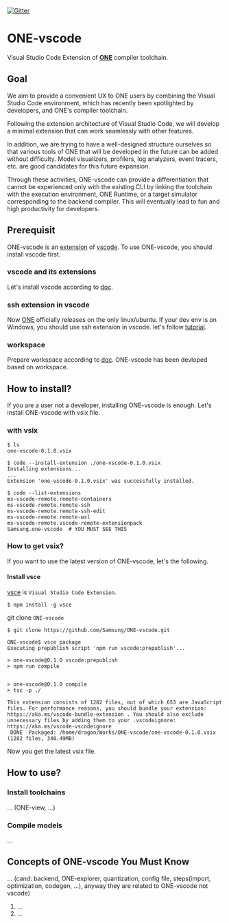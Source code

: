 [![Gitter](https://img.shields.io/gitter/room/Samsung/ONE-vscode?color=orange)](https://gitter.im/Samsung/ONE-vscode)

# **ONE**-vscode

Visual Studio Code Extension of [**ONE**](https://github.com/Samsung/ONE) compiler toolchain.

## Goal

We aim to provide a convenient UX to ONE users by combining the Visual Studio Code environment, which has recently been spotlighted by developers, and ONE's compiler toolchain.

Following the extension architecture of Visual Studio Code, we will develop a minimal extension that can work seamlessly with other features.

In addition, we are trying to have a well-designed structure ourselves so that various tools of ONE that will be developed in the future can be added without difficulty. Model visualizers, profilers, log analyzers, event tracers, etc. are good candidates for this future expansion.

Through these activities, ONE-vscode can provide a differentiation that cannot be experienced only with the existing CLI by linking the toolchain with the execution environment, ONE Runtime, or a target simulator corresponding to the backend compiler. This will eventually lead to fun and high productivity for developers.

## Prerequisit

ONE-vscode is an [extension](https://code.visualstudio.com/docs/editor/extension-marketplace) of [vscode](https://code.visualstudio.com/). To use ONE-vscode, you should install vscode first.

### vscode and its extensions

Let's install vscode according to [doc](https://code.visualstudio.com/docs/setup/setup-overview).

### ssh extension in vscode

Now [ONE](https://github.com/Samsung/ONE) officially releases on the only linux/ubuntu. If your dev env is on Windows, you should use ssh extension in vscode. let's follow [tutorial](https://code.visualstudio.com/docs/remote/ssh-tutorial).

### workspace

Prepare workspace according to [doc](https://code.visualstudio.com/docs/editor/workspaces). ONE-vscode has been devloped based on workspace.

## How to install?

If you are a user not a developer, installing ONE-vscode is enough. Let's install ONE-vscode with vsix file.

### with vsix

```
$ ls
one-vscode-0.1.0.vsix

$ code --install-extension ./one-vscode-0.1.0.vsix
Installing extensions...
...
Extension 'one-vscode-0.1.0.vsix' was successfully installed.

$ code --list-extensions
ms-vscode-remote.remote-containers
ms-vscode-remote.remote-ssh
ms-vscode-remote.remote-ssh-edit
ms-vscode-remote.remote-wsl
ms-vscode-remote.vscode-remote-extensionpack
Samsung.one-vscode  # YOU MUST SEE THIS
```

### How to get vsix?

If you want to use the latest version of ONE-vscode, let's the following.

#### Install vsce

[vsce](https://code.visualstudio.com/api/working-with-extensions/publishing-extension) is `Visual Studio Code Extension`.
```
$ npm install -g vsce
```

git clone `ONE-vscode`
```
$ git clone https://github.com/Samsung/ONE-vscode.git
```

```
ONE-vscode$ vsce package
Executing prepublish script 'npm run vscode:prepublish'...

> one-vscode@0.1.0 vscode:prepublish
> npm run compile


> one-vscode@0.1.0 compile
> tsc -p ./

This extension consists of 1282 files, out of which 653 are JavaScript files. For performance reasons, you should bundle your extension: https://aka.ms/vscode-bundle-extension . You should also exclude unnecessary files by adding them to your .vscodeignore: https://aka.ms/vscode-vscodeignore
 DONE  Packaged: /home/dragon/Works/ONE-vscode/one-vscode-0.1.0.vsix (1282 files, 340.49MB)
```

Now you get the latest vsix file.

## How to use?

### Install toolchains

... (ONE-view, ...)

### Compile models

...

## Concepts of ONE-vscode You Must Know

... (cand: backend, ONE-explorer, quantization, config file, steps(import, optimization, codegen, ...), anyway they are related to ONE-vscode not vscode)

1. ...
2. ...
